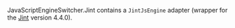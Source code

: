 JavaScriptEngineSwitcher.Jint contains a `JintJsEngine` adapter (wrapper for the [Jint](http://github.com/sebastienros/jint) version 4.4.0).